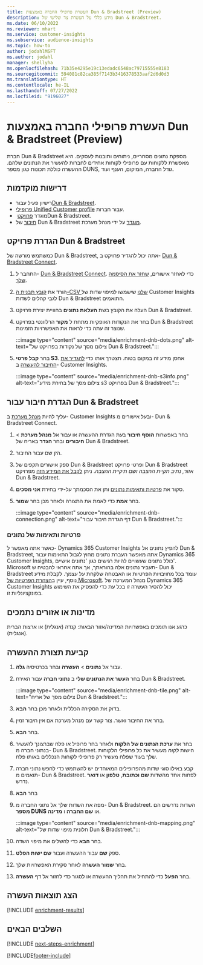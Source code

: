 ```yaml
---
title: העשרת פרופילי החברה באמצעות Dun & Bradstreet ‏(Preview)‏
description: מידע כללי על העשרת צד שלישי של Dun & Bradstreet.
ms.date: 06/10/2022
ms.reviewer: mhart
ms.service: customer-insights
ms.subservice: audience-insights
ms.topic: how-to
author: jodahlMSFT
ms.author: jodahl
manager: shellyha
ms.openlocfilehash: 71b35e4295e19c13edadc6548ac79715555e8183
ms.sourcegitcommit: 594081c82ca385f7143b3416378533aaf2d6d0d3
ms.translationtype: HT
ms.contentlocale: he-IL
ms.lasthandoff: 07/27/2022
ms.locfileid: "9196027"
---
```

# <a name="enrich-company-profiles-with-dun--bradstreet-preview"></a>העשרת פרופילי החברה באמצעות Dun & Bradstreet ‏(Preview)‏

חברת Dun & Bradstreet מספקת נתונים מסחריים, ניתוחים ותובנות לעסקים. היא מאפשרת ללקוחות עם פרופילי לקוחות אחידים לחברות להעשיר את הנתונים שלהם. ההעשרה כוללת תכונות כגון מספר DUNS, גודל החברה, המיקום, הענף ועוד.

## <a name="prerequisites"></a>דרישות מוקדמות

- רישיון פעיל עבור[Dun & Bradstreet](https://www.dnb.com/marketing/media/give-your-data-a-boost.html?source=microsoft_audience_insights).
- [פרופילי Unified Customer profile](customer-profiles.md) עבור חברות.
- מוגדר [פרויקט](#set-up-your-dun--bradstreet-project) ‏Dun & Bradstreet.
- [חיבור](connections.md) של Dun & Bradstreet [מוגדר](#configure-a-connection-for-dun--bradstreet) על ידי מנהל מערכת.

## <a name="set-up-your-dun--bradstreet-project"></a>הגדרת פרויקט Dun & Bradstreet

כמשתמש מורשה של Dun & Bradstreet, אתה יכול להגדיר פרויקט ב- [‎Dun & Bradstreet Connect](https://connect.dnb.com?lead_source=microsoft_audienceinsights).

1. התחבר ל- [Dun & Bradstreet Connect](https://connect.dnb.com?lead_source=microsoft_audienceinsights). כדי לאחזר אישורים, [שחזר את הסיסמה שלך](https://sso.dnb.com/signin/forgot-password?lead_source=microsoft_audienceinsights).

1. הורד את [קובץ תבנית ה-CSV שלנו](https://c360devenrichment.blob.core.windows.net/mapping/DnBCIdatamapping.csv) שישמשו למיפוי שדות של Customer Insights לגבי קהלים לשדות Dun & Bradstreet התואמים.

1. העלה את הקובץ בשת **העלאת נתונים** בחוויית יצירת פרויקט Dun & Bradstreet.

1. בחר את הנקודות האופקיות מתחת ל **מקור** הרלוונטי בפרויקט Dun & Bradstreet שנוצר זה עתה כדי לראות את האפשרויות הזמינות.

   :::image type="content" source="media/enrichment-dnb-dots.png" alt-text="צילום מסך של נקודות בפרויקט של Dun & Bradstreet.":::

1. בחר **קבל פרטי S3**. אחסן מידע זה במקום בטוח. תצטרך אותו כדי [להגדיר את החיבור להעשרה](#configure-a-connection-for-dun--bradstreet) ב- Customer Insights.

   :::image type="content" source="media/enrichment-dnb-s3info.png" alt-text="צילום מסך של בחירת מידע s3 בפרויקט Dun & Bradstreet.":::

## <a name="configure-a-connection-for-dun--bradstreet"></a>הגדרת חיבור עבור Dun & Bradstreet

עליך להיות [מנהל מערכת](permissions.md#admin) ב- Customer Insights ובעל אישורים מ- Dun & Bradstreet Connect.

1. בחר באפשרות **הוסף חיבור** בעת הגדרת ההעשרה או עבור אל **מנהל מערכת** > **חיבורים** ובחר **הגדר** באריח של Dun & Bradstreet.

1. הזן שם עבור החיבור.

1. ספק אישורים תקפים של Dun & Bradstreet ופרטי פרויקט Dun & Bradstreet *אזור, נתיב תקיית ההצבה ושם תיקיית ההצבה*. ניתן [לקבל את המידע הזה](#set-up-your-dun--bradstreet-project) מפרויקט Dun & Bradstreet.

1. סקור את [פרטיות ותאימות נתונים](#data-privacy-and-compliance) ותן את הסכמתך על-ידי בחירת **אני מסכים**.

1. בחר **אמת** כדי לאמת את התצורה ולאחר מכן בחר **שמור**.

   :::image type="content" source="media/enrichment-dnb-connection.png" alt-text="דף הגדרת חיבור עבור Dun & Bradstreet.":::

### <a name="data-privacy-and-compliance"></a>פרטיות ותאימות של נתונים

כאשר אתה מאפשר ל- Dynamics 365 Customer Insights להפיץ נתונים אל Dun & Bradstreet, אתה מאפשר העברת נתונים מחוץ לגבול התאימות עבור Dynamics 365 Customer Insights, כולל נתונים שעשויים להיות רגישים כגון 'נתונים אישיים'. Microsoft תעביר נתונים אלה בהוראתך, אך אתה אחראי להבטיח ש- Dun & Bradstreet עומד בכל מחויבויות הפרטיות או האבטחה שלקחת על עצמך. לקבלת מידע נוסף, עיין ב[הצהרת הפרטיות של Microsoft](https://go.microsoft.com/fwlink/?linkid=396732).
מנהל המערכת של Dynamics 365 Customer Insights יכול להסיר העשרה זו בכל עת כדי להפסיק את השימוש בפונקציונליות זו.

## <a name="supported-countries-or-regions"></a>מדינות או אזורים נתמכים

כרגע אנו תומכים באפשרויות המדינה/אזור הבאות: קנדה (אנגלית) או ארצות הברית (אנגלית).

## <a name="configure-the-enrichment"></a>קביעת תצורת ההעשרה

1. עבור אל **נתונים** > **העשרה** ובחר בכרטיסיה **גלה**.

1. בחר **העשר את הנתונים שלי** ב **נתוני חברה** עבור האירח Dun & Bradstreet.

   :::image type="content" source="media/enrichment-dnb-tile.png" alt-text="צילום מסך של אריח Dun & Bradstreet.":::

1. בדוק את הסקירה הכללית ולאחר מכן בחר **הבא**.

1. בחר את החיבור ואשר. צור קשר עם מנהל מערכת אם אין חיבור זמין.

1. בחר **הבא**.

1. בחר את **ערכת הנתונים של הלקוח** ולאחר בחר פרופיל או פלח שברצונך להעשיר בנתוני חברה מ- Dun & Bradstreet. הישות *לקוח* מעשיר את כל פרופילי הלקוחות שלך בעוד שפלח מעשיר רק פרופילי לקוחות הנכללים באותו פלח.

1. קבע באילו סוגי שדות מהפרופילים המאוחדים יש להשתמש כדי לחפש נתוני חברה תואמים מ- Dun & Bradstreet. לפחות אחד מהשדות **שם וכתובת**, **טלפון** או **דואר** נדרש.

1. בחר **הבא**

1. מפה את השדות שלך אל נתוני החברה מ- Dun & Bradstreet. השדות נדרשים הם **מספר DUNS** או **שם החברה** ו **מדינה**.

      :::image type="content" source="media/enrichment-dnb-mapping.png" alt-text="חלונית מיפוי שדות של Dun & Bradstreet.":::

1. בחר **הבא** כדי להשלים את מיפוי השדה.

1. ספק **שם** עבור ההעשרה ועבור **שם ישות הפלט**.

1. בחר **שמור העשרה** לאחר סקירת האפשרויות שלך.

1. בחר **הפעל** כדי להתחיל את תהליך ההעשרה או לסגור כדי לחזור אל דף **העשרה**.

## <a name="view-enrichment-results"></a>הצג תוצאות העשרה

[!INCLUDE [enrichment-results](includes/enrichment-results.md)]

## <a name="next-steps"></a>‏‫השלבים הבאים‬

[!INCLUDE [next-steps-enrichment](includes/next-steps-enrichment.md)]

[!INCLUDE[footer-include](includes/footer-banner.md)]
